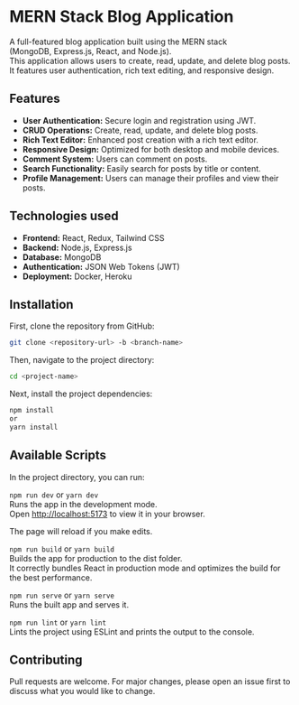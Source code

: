 
# MERN Stack Blog Application

A full-featured blog application built using the MERN stack \
(MongoDB, Express.js, React, and Node.js). \
This application allows users to create, read, update, and delete blog posts. It features user authentication, rich text editing, and responsive design.


## Features

- **User Authentication:** Secure login and registration using JWT.
- **CRUD Operations:** Create, read, update, and delete blog posts.
- **Rich Text Editor:** Enhanced post creation with a rich text editor.
- **Responsive Design:** Optimized for both desktop and mobile devices.
- **Comment System:** Users can comment on posts.
- **Search Functionality:** Easily search for posts by title or content.
- **Profile Management:** Users can manage their profiles and view their posts.

## Technologies used

- **Frontend:** React, Redux, Tailwind CSS
- **Backend:** Node.js, Express.js
- **Database:** MongoDB
- **Authentication:** JSON Web Tokens (JWT)
- **Deployment:** Docker, Heroku

## Installation

First, clone the repository from GitHub:
```bash
git clone <repository-url> -b <branch-name>
```

Then, navigate to the project directory:
```bash
cd <project-name>
```

Next, install the project dependencies:
```bash
npm install
or
yarn install
```
## Available Scripts

In the project directory, you can run:

`npm run dev` or `yarn dev`\
Runs the app in the development mode.\
Open [http://localhost:5173](http://localhost:5173) to view it in your browser.

The page will reload if you make edits.

`npm run build` or `yarn build`\
Builds the app for production to the dist folder.\
It correctly bundles React in production mode and optimizes the build for the best performance.

`npm run serve` or `yarn serve`\
Runs the built app and serves it.

`npm run lint` or `yarn lint`\
Lints the project using ESLint and prints the output to the console.


## Contributing

Pull requests are welcome. For major changes, please open an issue first to discuss what you would like to change.
